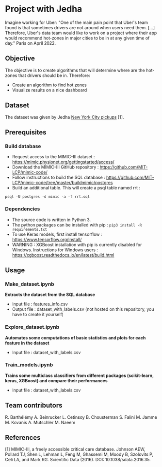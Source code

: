 # Project with Jedha

Imagine working for Uber: "One of the main pain point that Uber's team found is that sometimes drivers are not around when users need them. [...] Therefore, Uber's data team would like to work on a project where their app would recommend hot-zones in major cities to be in at any given time of day." Paris on April 2022. 

## Objective
The objective is to create algorithms that will determine where are the hot-zones that drivers should be in. Therefore:

- Create an algorithm to find hot zones
- Visualize results on a nice dashboard

## Dataset
The dataset was given by Jedha [New York City pickups](https://full-stack-bigdata-datasets.s3.eu-west-3.amazonaws.com/Machine+Learning+non+Supervis%C3%A9/Projects/uber-trip-data.zip) [1].

## Prerequisites

### Build database
- Request access to the MIMIC-III dataset : https://mimic.physionet.org/gettingstarted/access/
- Download the MIMIC-III GitHub repository : https://github.com/MIT-LCP/mimic-code/
- Follow instructions to build the SQL database : https://github.com/MIT-LCP/mimic-code/tree/master/buildmimic/postgres
- Build an additional table. This will create a psql table named rrt : 
```cd mimic-code/concepts/ 
psql -U postgres -d mimic -a -f rrt.sql
```

### Dependencies
- The source code is written in Python 3.
- The python packages can be installed with pip : `pip3 install -R requirements.txt`
- To use Keras models, first install tensorflow : https://www.tensorflow.org/install/
- WARNING : XGBoost installation with pip is currently disabled for Windows. Instructions for Windows users : https://xgboost.readthedocs.io/en/latest/build.html

## Usage
### Make_dataset.ipynb 
**Extracts the dataset from the SQL database**
- Input file : features_info.csv
- Output file : dataset_with_labels.csv (not hosted on this repository, you have to create it yourself)

### Explore_dataset.ipynb
**Automates some computations of basic statistics and plots for each feature in the dataset**
- Input file : dataset_with_labels.csv

### Train_models.ipynb
**Trains some multiclass classifiers from different packages (scikit-learn, keras, XGBoost) and compare their performances**
- Input file : dataset_with_labels.csv

## Team contributors
R. Barthélémy
A. Beinrucker
L. Cetinsoy
B. Chousterman
S. Falini
M. Jamme
M. Kovanis
A. Mutschler
M. Naeem

## References
[1] MIMIC-III, a freely accessible critical care database. Johnson AEW, Pollard TJ, Shen L, Lehman L, Feng M, Ghassemi M, Moody B, Szolovits P, Celi LA, and Mark RG. Scientific Data (2016). DOI: 10.1038/sdata.2016.35. 
